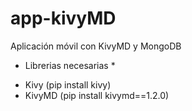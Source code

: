 # app-kivyMD

Aplicación móvil con KivyMD y MongoDB

- Librerias necesarias \*

* Kivy (pip install kivy)
* KivyMD (pip install kivymd==1.2.0)
